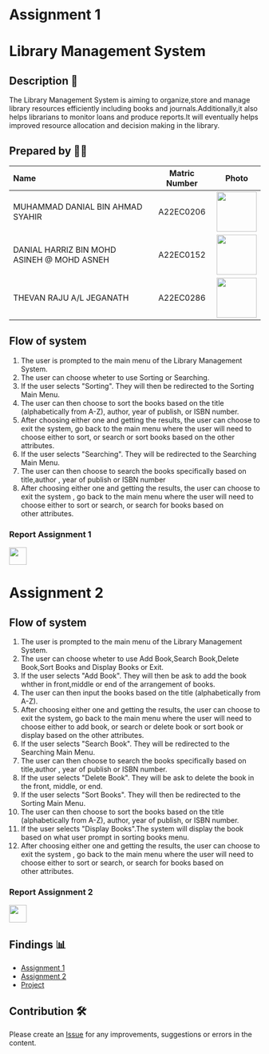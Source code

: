 # Assignment 1

# Library Management System


## Description 📝
The Library Management System is aiming to organize,store and manage library resources efficiently including books and journals.Additionally,it also helps librarians to monitor loans and produce reports.It will eventually helps improved resource allocation and decision making in the library.


## Prepared by 🧑‍💻

| Name             | Matric Number | Photo                                                         |
| :---------------- | :-------------: | :------------------------------------------------------------: |
| MUHAMMAD DANIAL BIN AHMAD SYAHIR   | A22EC0206        | <a href="https://www.freepik.com/icon/graduated_4537051" title="Icon by Trazobanana"><img src="https://avatars.githubusercontent.com/u/129204039?v=4" width=80px, height=80px>     |
| DANIAL HARRIZ BIN MOHD ASINEH @ MOHD ASNEH      | A22EC0152        | <a href="https://www.freepik.com/icon/graduated_4537051" title="Icon by Trazobanana"><img src="https://avatars.githubusercontent.com/u/118705607?v=4" width=80px, height=80px>         |
| THEVAN RAJU A/L JEGANATH       | A22EC0286        | <a href="https://www.freepik.com/icon/graduated_4537051" title="Icon by Trazobanana"><img src="https://avatars.githubusercontent.com/u/128228505?v=4" width=80px, height=80px>         |


## Flow of system
1. The user is prompted to the main menu of the Library Management System.
2. The user can choose wheter to use Sorting or Searching.
3. If the user selects "Sorting". They will then be redirected to the Sorting Main Menu.
4. The user can then choose to sort the books based on the title (alphabetically from A-Z), author, year of publish, or ISBN number.
5. After choosing either one and getting the results, the user can choose to exit the system, go back to the main menu where the user will need to choose either to sort, or search or sort books based on the other attributes.
6. If the user selects "Searching". They will be redirected to the Searching Main Menu.
7. The user can then choose to search the books specifically based on title,author , year of publish or ISBN number
8. After choosing either one and getting the results, the user can choose to exit the system , go back to the main menu where the user will need to choose either to sort or search, or search for books based on other attributes.

<h3>Report Assignment 1</h3>
<a href="https://docs.google.com/document/d/1-DMRS-LltyCGzyDk6D3rWw81yVV4hYLz/edit?usp=sharing&ouid=101274812867810218448&rtpof=true&sd=true"><img src="./images/file.png" width="35px" height="35px" ></a>



# Assignment 2

## Flow of system
1. The user is prompted to the main menu of the Library Management System.
2. The user can choose wheter to use Add Book,Search Book,Delete Book,Sort Books and Display Books or Exit.
3. If the user selects "Add Book". They will then be ask to add the book whther in front,middle or end of the arrangement of books.
4. The user can then input the books based on the title (alphabetically from A-Z).
5. After choosing either one and getting the results, the user can choose to exit the system, go back to the main menu where the user will need to choose either to add book, or search or delete book or sort book or display based on the other attributes.
6. If the user selects "Search Book". They will be redirected to the Searching Main Menu.
7. The user can then choose to search the books specifically based on title,author , year of publish or ISBN number.
8. If the user selects "Delete Book". They will be ask to delete the book in the front, middle, or end.
9. If the user selects "Sort Books". They will then be redirected to the Sorting Main Menu.
10. The user can then choose to sort the books based on the title (alphabetically from A-Z), author, year of publish, or ISBN number.
11. If the user selects "Display Books".The system will display the book based on what user prompt in sorting books menu.
12. After choosing either one and getting the results, the user can choose to exit the system , go back to the main menu where the user will need to choose either to sort or search, or search for books based on other attributes.



<h3>Report Assignment 2</h3>
<a href="https://docs.google.com/document/d/1yaubEIA0af3nFRLW_YMNi8R6Q3k3coeb/edit"><img src="./images/file.png" width="35px" height="35px" ></a>


## Findings 📊

- [Assignment 1](./Assignment1/assignment1.md)
- [Assignment 2](./Assignment2/assignment2.md)
- [Project](./Project/Project.md)

## Contribution 🛠️
Please create an [Issue](https://github.com/jjn7702/SECJ2013-DSA/Submission/Sample/issues) for any improvements, suggestions or errors in the content.
